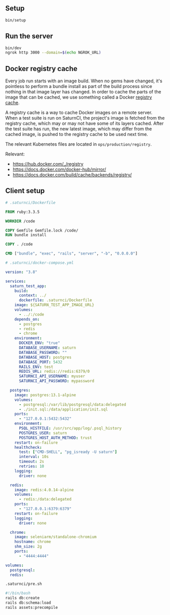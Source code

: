 ## Setup

```bash
bin/setup
```

## Run the server

```bash
bin/dev
ngrok http 3000 --domain=$(echo NGROK_URL)
```

## Docker registry cache

Every job run starts with an image build.
When no gems have changed, it's pointless to perform a bundle install as part of the build process since nothing in that image layer has changed.
In order to cache the parts of the image that can be cached, we use something called a Docker [registry cache](https://docs.docker.com/build/cache/backends/registry/).

A registry cache is a way to cache Docker images on a remote server.
When a test suite is run on SaturnCI, the project's image is fetched from the registry cache,
which may or may not have some of its layers cached.
After the test suite has run, the new latest image, which may differ from the cached image, is pushed to the registry cache to be used next time.

The relevant Kubernetes files are located in `ops/production/registry`.

Relevant:
- https://hub.docker.com/_/registry
- https://docs.docker.com/docker-hub/mirror/
- https://docs.docker.com/build/cache/backends/registry/

## Client setup

```Dockerfile
# .saturnci/Dockerfile

FROM ruby:3.3.5

WORKDIR /code

COPY Gemfile Gemfile.lock /code/
RUN bundle install

COPY . /code

CMD ["bundle", "exec", "rails", "server", "-b", "0.0.0.0"]
```

```yaml
# .saturnci/docker-compose.yml

version: "3.8"

services:
  saturn_test_app:
    build:
      context: ../
      dockerfile: .saturnci/Dockerfile
    image: ${SATURN_TEST_APP_IMAGE_URL}
    volumes:
      - ../:/code
    depends_on:
      - postgres
      - redis
      - chrome
    environment:
      DOCKER_ENV: "true"
      DATABASE_USERNAME: saturn
      DATABASE_PASSWORD: ""
      DATABASE_HOST: postgres
      DATABASE_PORT: 5432
      RAILS_ENV: test
      REDIS_URL: redis://redis:6379/0
      SATURNCI_API_USERNAME: myuser
      SATURNCI_API_PASSWORD: mypassword

  postgres:
    image: postgres:13.1-alpine
    volumes:
      - postgresql:/var/lib/postgresql/data:delegated
      - ./init.sql:/data/application/init.sql
    ports:
      - "127.0.0.1:5432:5432"
    environment:
      PSQL_HISTFILE: /usr/src/app/log/.psql_history
      POSTGRES_USER: saturn
      POSTGRES_HOST_AUTH_METHOD: trust
    restart: on-failure
    healthcheck:
      test: ["CMD-SHELL", "pg_isready -U saturn"]
      interval: 10s
      timeout: 2s
      retries: 10
    logging:
      driver: none

  redis:
    image: redis:4.0.14-alpine
    volumes:
      - redis:/data:delegated
    ports:
      - "127.0.0.1:6379:6379"
    restart: on-failure
    logging:
      driver: none

  chrome:
    image: seleniarm/standalone-chromium
    hostname: chrome
    shm_size: 2g
    ports:
      - "4444:4444"

volumes:
  postgresql:
  redis:
```

```bash
.saturnci/pre.sh

#!/bin/bash
rails db:create
rails db:schema:load
rails assets:precompile
```

